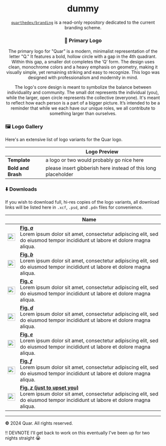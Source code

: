 <h1 align="center">dummy</h1>
<p align="center"><a href="https://github.com/QuarTheDev/branding"><code>quarthedev/branding</code></a> is a read-only repository dedicated to the current branding scheme.</p>
<h3 align="center">🏅 Primary Logo</h3>

<p align="center">The primary logo for "Quar" is a modern, minimalist representation of the letter "Q." It features a bold, hollow circle with a gap in the 4th quadrant. Within this gap, a smaller dot completes the ‘Q’ form. The design uses clean, monochrome colors and a heavy emphasis on geometry, making it visually simple, yet remaining striking and easy to recognize. This logo was designed with professionalism and modernity in mind.</p>
<p align="center">The logo's core design is meant to symbolize the balance between individuality and community. The small dot represents the individual (you), while the larger, open circle represents the collective (everyone). It's meant to reflect how each person is a part of a bigger picture. It’s intended to be a reminder that while we each have our unique roles, we all contribute to something larger than ourselves.</p>

### 🖼️ Logo Gallery
Here's an extensive list of logo variants for the Quar logo.

| |Logo Preview|
|-|-|
|**Template**|a logo or two would probably go nice here|
|**Bold and Brash**|please insert gibberish here instead of this long placeholder|


### ⬇️ Downloads
If you wish to download full, hi-res copies of the logo variants, all download links will be listed here in `.xcf`, `.psd`, and `.pdn` files for convenience.

| | Name |
|-|------|
|<a href="https://"><img src="https://github.com/QuarTheDev/userscripts/blob/main/.github/images/download.png?raw=true" width="24px" alt="⬇️" title="Download">|**[Fig. *a*](https://)**<br>Lorem ipsum dolor sit amet, consectetur adipiscing elit, sed do eiusmod tempor incididunt ut labore et dolore magna aliqua.
|<a href="https://"><img src="https://github.com/QuarTheDev/userscripts/blob/main/.github/images/download.png?raw=true" width="24px" alt="⬇️" title="Download">|**[Fig. *b*](https://)**<br>Lorem ipsum dolor sit amet, consectetur adipiscing elit, sed do eiusmod tempor incididunt ut labore et dolore magna aliqua.
|<a href="https://"><img src="https://github.com/QuarTheDev/userscripts/blob/main/.github/images/download.png?raw=true" width="24px" alt="⬇️" title="Download">|**[Fig. *c*](https://)**<br>Lorem ipsum dolor sit amet, consectetur adipiscing elit, sed do eiusmod tempor incididunt ut labore et dolore magna aliqua.
|<a href="https://"><img src="https://github.com/QuarTheDev/userscripts/blob/main/.github/images/download.png?raw=true" width="24px" alt="⬇️" title="Download">|**[Fig. *d*](https://)**<br>Lorem ipsum dolor sit amet, consectetur adipiscing elit, sed do eiusmod tempor incididunt ut labore et dolore magna aliqua.
|<a href="https://"><img src="https://github.com/QuarTheDev/userscripts/blob/main/.github/images/download.png?raw=true" width="24px" alt="⬇️" title="Download">|**[Fig. *e*](https://)**<br>Lorem ipsum dolor sit amet, consectetur adipiscing elit, sed do eiusmod tempor incididunt ut labore et dolore magna aliqua.
|<a href="https://"><img src="https://github.com/QuarTheDev/userscripts/blob/main/.github/images/download.png?raw=true" width="24px" alt="⬇️" title="Download">|**[Fig. *f*](https://)**<br>Lorem ipsum dolor sit amet, consectetur adipiscing elit, sed do eiusmod tempor incididunt ut labore et dolore magna aliqua.
|<a href="https://"><img src="https://github.com/QuarTheDev/userscripts/blob/main/.github/images/download.png?raw=true" width="24px" alt="⬇️" title="Download">|**[Fig. *z* (just to upset you)](https://)**<br>Lorem ipsum dolor sit amet, consectetur adipiscing elit, sed do eiusmod tempor incididunt ut labore et dolore magna aliqua.

---
**&copy;** 2024 Quar. All rights reserved.

!! DEVNOTE I'll get back to work on this eventually I've been up for two nights straight 😭